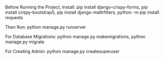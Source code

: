 Before Running the Project,
Install:
pip install django-crispy-forms,
pip install crispy-bootstrap5,
pip install django-mathfilters,
python -m pip install requests

Then Run:
python manage.py runserver

For Database Migrations:
python manage.py makemigrations,
python manage.py migrate

For Creating Admin:
python manage.py createsuperuser
